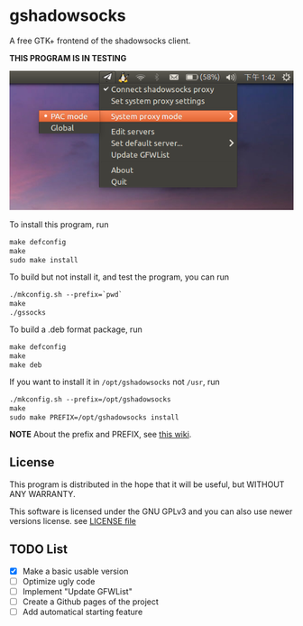 # gshadowsocks

A free GTK+ frontend of the shadowsocks client.

**THIS PROGRAM IS IN TESTING**

![Screenshot](https://raw.githubusercontent.com/thdaemon/gshadowsocks/unusable/img/screenshot.png)

To install this program, run

```
make defconfig
make
sudo make install
```

To build but not install it, and test the program, you can run

```
./mkconfig.sh --prefix=`pwd`
make
./gssocks
```

To build a .deb format package, run

```
make defconfig
make
make deb
```

If you want to install it in `/opt/gshadowsocks` not `/usr`, run

```
./mkconfig.sh --prefix=/opt/gshadowsocks
make
sudo make PREFIX=/opt/gshadowsocks install
```

**NOTE** About the prefix and PREFIX, see [this wiki](doc/prefix-and-PREFIX.md).

## License

This program is distributed in the hope that it  will be useful, but WITHOUT ANY WARRANTY.

This software is licensed under the GNU GPLv3 and you can also use newer versions license. see [LICENSE file](LICENSE)

## TODO List

- [x] Make a basic usable version
- [ ] Optimize ugly code
- [ ] Implement "Update GFWList"
- [ ] Create a Github pages of the project
- [ ] Add automatical starting feature
